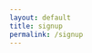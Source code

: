 ```yaml
---
layout: default
title: signup
permalink: /signup
---
```

<!DOCTYPE HTML PUBLIC "-//W3C//DTD HTML 4.01 Transitional//EN" "http://www.w3.org/TR/html4/loose.dtd">
<html>
<head>
<script data-main="public/js/uprospie-external.js?v3" src="public/js/register.js?"></script>
</head>
<body>
</body>
</html>
